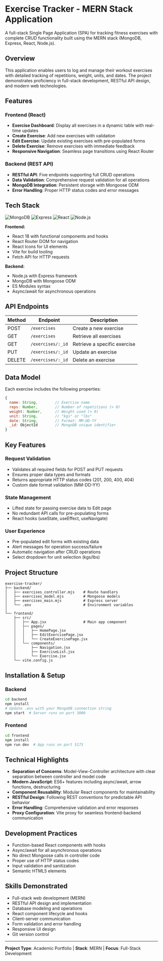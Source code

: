# Exercise Tracker - MERN Stack Application

A full-stack Single Page Application (SPA) for tracking fitness exercises with complete CRUD functionality built using the MERN stack (MongoDB, Express, React, Node.js).

## Overview

This application enables users to log and manage their workout exercises with detailed tracking of repetitions, weight, units, and dates. The project demonstrates proficiency in full-stack development, RESTful API design, and modern web technologies.

## Features

### Frontend (React)
- **Exercise Dashboard**: Display all exercises in a dynamic table with real-time updates
- **Create Exercise**: Add new exercises with validation
- **Edit Exercise**: Update existing exercises with pre-populated forms
- **Delete Exercise**: Remove exercises with immediate feedback
- **Responsive Navigation**: Seamless page transitions using React Router

### Backend (REST API)
- **RESTful API**: Five endpoints supporting full CRUD operations
- **Data Validation**: Comprehensive request validation for all operations
- **MongoDB Integration**: Persistent storage with Mongoose ODM
- **Error Handling**: Proper HTTP status codes and error messages

## Tech Stack

![MongoDB](https://img.shields.io/badge/MongoDB-47A248?style=flat&logo=mongodb&logoColor=white)
![Express](https://img.shields.io/badge/Express-000000?style=flat&logo=express&logoColor=white)
![React](https://img.shields.io/badge/React-61DAFB?style=flat&logo=react&logoColor=black)
![Node.js](https://img.shields.io/badge/Node.js-339933?style=flat&logo=node.js&logoColor=white)

**Frontend:**
- React 18 with functional components and hooks
- React Router DOM for navigation
- React Icons for UI elements
- Vite for build tooling
- Fetch API for HTTP requests

**Backend:**
- Node.js with Express framework
- MongoDB with Mongoose ODM
- ES Modules syntax
- Async/await for asynchronous operations

## API Endpoints

| Method | Endpoint | Description |
|--------|----------|-------------|
| POST | `/exercises` | Create a new exercise |
| GET | `/exercises` | Retrieve all exercises |
| GET | `/exercises/:_id` | Retrieve a specific exercise |
| PUT | `/exercises/:_id` | Update an exercise |
| DELETE | `/exercises/:_id` | Delete an exercise |

## Data Model

Each exercise includes the following properties:
```javascript
{
  name: String,        // Exercise name
  reps: Number,        // Number of repetitions (> 0)
  weight: Number,      // Weight used (> 0)
  unit: String,        // "kgs" or "lbs"
  date: String,        // Format: MM-DD-YY
  _id: ObjectId        // MongoDB unique identifier
}
```

## Key Features

### Request Validation
- Validates all required fields for POST and PUT requests
- Ensures proper data types and formats
- Returns appropriate HTTP status codes (201, 200, 400, 404)
- Custom date format validation (MM-DD-YY)

### State Management
- Lifted state for passing exercise data to Edit page
- No redundant API calls for pre-populating forms
- React hooks (useState, useEffect, useNavigate)

### User Experience
- Pre-populated edit forms with existing data
- Alert messages for operation success/failure
- Automatic navigation after CRUD operations
- Select dropdown for unit selection (kgs/lbs)

## Project Structure
```
exercise-tracker/
├── backend/
│   ├── exercises_controller.mjs    # Route handlers
│   ├── exercises_model.mjs         # Mongoose models
│   ├── exercises_main.mjs          # Express server
│   └── .env                        # Environment variables
│
└── frontend/
    ├── src/
    │   ├── App.jsx                 # Main app component
    │   ├── pages/
    │   │   ├── HomePage.jsx
    │   │   ├── EditExercisePage.jsx
    │   │   └── CreateExercisePage.jsx
    │   └── components/
    │       ├── Navigation.jsx
    │       ├── ExerciseList.jsx
    │       └── Exercise.jsx
    └── vite.config.js
```

## Installation & Setup

### Backend
```bash
cd backend
npm install
# Update .env with your MongoDB connection string
npm start  # Server runs on port 3000
```

### Frontend
```bash
cd frontend
npm install
npm run dev  # App runs on port 5173
```

## Technical Highlights

- **Separation of Concerns**: Model-View-Controller architecture with clear separation between controller and model code
- **Modern JavaScript**: ES6+ features including async/await, arrow functions, destructuring
- **Component Reusability**: Modular React components for maintainability
- **RESTful Design**: Following REST conventions for predictable API behavior
- **Error Handling**: Comprehensive validation and error responses
- **Proxy Configuration**: Vite proxy for seamless frontend-backend communication

## Development Practices

- Function-based React components with hooks
- Async/await for all asynchronous operations
- No direct Mongoose calls in controller code
- Proper use of HTTP status codes
- Input validation and sanitization
- Semantic HTML5 elements

## Skills Demonstrated

- Full-stack web development (MERN)
- RESTful API design and implementation
- Database modeling and operations
- React component lifecycle and hooks
- Client-server communication
- Form validation and error handling
- Responsive UI design
- Git version control

---

**Project Type**: Academic Portfolio | **Stack**: MERN | **Focus**: Full-Stack Development
